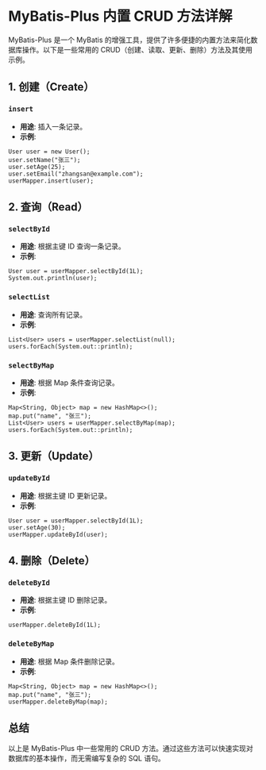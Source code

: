 # MyBatis-Plus 内置 CRUD 方法详解

MyBatis-Plus 是一个 MyBatis 的增强工具，提供了许多便捷的内置方法来简化数据库操作。以下是一些常用的 CRUD（创建、读取、更新、删除）方法及其使用示例。

## 1. 创建（Create）

### `insert`
- **用途**: 插入一条记录。
- **示例**:
```
User user = new User();
user.setName("张三");
user.setAge(25);
user.setEmail("zhangsan@example.com");
userMapper.insert(user);
```

## 2. 查询（Read）

### `selectById`
- **用途**: 根据主键 ID 查询一条记录。
- **示例**:
```
User user = userMapper.selectById(1L);
System.out.println(user);
```

### `selectList`
- **用途**: 查询所有记录。
- **示例**:
```
List<User> users = userMapper.selectList(null);
users.forEach(System.out::println);
```

### `selectByMap`
- **用途**: 根据 Map 条件查询记录。
- **示例**:
```
Map<String, Object> map = new HashMap<>();
map.put("name", "张三");
List<User> users = userMapper.selectByMap(map);
users.forEach(System.out::println);
```

## 3. 更新（Update）

### `updateById`
- **用途**: 根据主键 ID 更新记录。
- **示例**:
```
User user = userMapper.selectById(1L);
user.setAge(30);
userMapper.updateById(user);
```

## 4. 删除（Delete）

### `deleteById`
- **用途**: 根据主键 ID 删除记录。
- **示例**:
```
userMapper.deleteById(1L);
```

### `deleteByMap`
- **用途**: 根据 Map 条件删除记录。
- **示例**:
```
Map<String, Object> map = new HashMap<>();
map.put("name", "张三");
userMapper.deleteByMap(map);
```

## 总结

以上是 MyBatis-Plus 中一些常用的 CRUD 方法。通过这些方法可以快速实现对数据库的基本操作，而无需编写复杂的 SQL 语句。